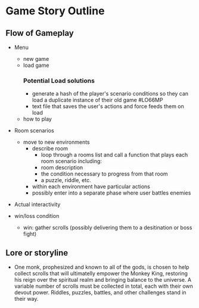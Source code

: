 # Game Story Outline
## Flow of Gameplay
- Menu
  - new game
  - load game
    ### Potential Load solutions
    - generate a hash of the player's scenario conditions so they can load a duplicate instance of their old game
    #LO66MP
    - text file that saves the user's actions and force feeds them on load
  - how to play

- Room scenarios
  - move to new environments
    - describe room
      - loop through a rooms list and call a function that plays each room scenario including:
      - room description
      - the condition necessary to progress from that room
      - a puzzle, riddle, etc.
    - within each environment have particular actions 
    - possibly enter into a separate phase where user battles enemies

- Actual interactivity
- win/loss condition
  - win: gather scrolls (possibly delivering them to a desitination or boss fight)



## Lore or storyline
- One monk, prophesized and known to all of the gods, is chosen to help collect scrolls that will ultimatelly empower the Monkey King, restoring his reign over the spiritual realm and bringing balance to the universe. A variable number of scrolls must be collected in total, each with their own devout power. Riddles, puzzles, battles, and other challenges stand in their way. 
